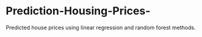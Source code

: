 # Prediction-Housing-Prices-
Predicted house prices using linear regression and random forest methods.
